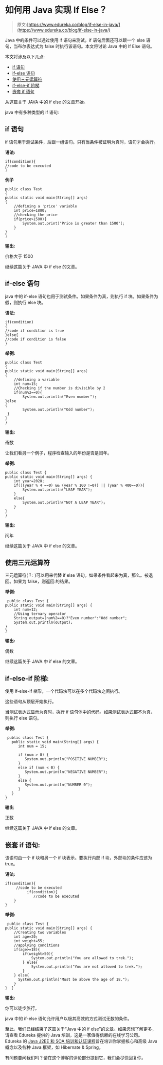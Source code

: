 # 如何用 Java 实现 If Else？

> 原文:[https://www.edureka.co/blog/if-else-in-java/](https://www.edureka.co/blog/if-else-in-java/)

Java 中的条件可以通过使用 if 语句来测试。if 语句后面还可以跟一个 else 语句，当布尔表达式为 false 时执行该语句。本文将讨论 Java 中的 If Else 语句。

本文将涉及以下几点:

*   [if 语句](#ifstatement)
*   [if-else 语句](#if-elsestatement)
*   [使用三元运算符](#UsingTernaryOperators)
*   [if-else-if 阶梯](#if-else-ifladder)
*   [嵌套 if 语句](#Nestedifstatement)

从这篇关于 JAVA 中的 if else 的文章开始。

java 中有多种类型的 if 语句:

## **if 语句**

if 语句用于测试条件，后跟一组语句。只有当条件被证明为真时，语句才会执行。

**语法:**

```
if(condition){  
//code to be executed  
}  

```

**例子**

```
public class Test 
{  
public static void main(String[] args) 
{  
    //defining a 'price' variable  
    int price=1800;  
    //checking the price  
    if(price>1500){  
        System.out.print("Price is greater than 1500");  
    }  
}  
}

```

**输出:**

价格大于 1500

继续这篇关于 JAVA 中 if else 的文章。

## **if-else 语句**

java 中的 if-else 语句也用于测试条件。如果条件为真，则执行 if 块。如果条件为假，则执行 else 块。

**语法:**

```
if(condition)
{
//code if condition is true
}else{
//code if condition is false
}

```

**举例:**

```
public class Test 
{  
public static void main(String[] args) 
{  
    //defining a variable  
    int num=15;  
    //Checking if the number is divisible by 2 
    if(num%2==0){  
        System.out.println("Even number");  
}else
{  
        System.out.println("Odd number");  
 }  
}  
}  

```

**输出:**

奇数

让我们看另一个例子，程序检查输入的年份是否是闰年。

**举例:**

```
public class Test {    
public static void main(String[] args) {    
    int year=2028;    
    if(((year % 4 ==0) && (year % 100 !=0)) || (year % 400==0)){  
        System.out.println("LEAP YEAR");  
    }  
    else{  
        System.out.println("NOT A LEAP YEAR");  
    }  
}    
} 

```

**输出:**

闰年

继续这篇关于 JAVA 中 if else 的文章。

## **使用三元运算符**

三元运算符(？: )可以用来代替 if else 语句。如果条件看起来为真，那么。被退回。如果为 false，则返回:的结果。

**举例:**

```
 public class Test {    
public static void main(String[] args) {    
    int num=12;    
    //Using ternary operator  
    String output=(num%2==0)?"Even number":"Odd number";    
    System.out.println(output);  
}    
}     

```

**输出:**

偶数

继续这篇关于 JAVA 中 if else 的文章。

## **if-else-if 阶梯:**

使用 if-else-if 梯形，一个代码块可以在多个代码块之间执行。

这些语句从顶层开始执行。

当测试表达式显示为真时，执行 if 语句体中的代码。如果测试表达式都不为真，则执行 else 语句。

**举例:**

```
 public class Test {
   public static void main(String[] args) {   
      int num = 15;

      if (num > 0) {
         System.out.println("POSITIVE NUMBER");
      }
      else if (num < 0) {
         System.out.println("NEGATIVE NUMBER");
      }
      else {
         System.out.println("NUMBER 0");
      } 
   }
}

```

**输出**

正数

继续这篇关于 JAVA 中 if else 的文章。

## **嵌套 if 语句:**

该语句由一个 if 块和另一个 if 块表示。要执行内部 if 块，外部块的条件应该为 true。

**语法:**

```
if(condition){    
     //code to be executed    
          if(condition){  
             //code to be executed    
    }    
}   

```

**举例:**

```
 public class Test {      
public static void main(String[] args) {      
    //Creating two variables    
    int age=20;    
    int weight=55;      
    //applying conditions
    if(age>=18){      
        if(weight>50){    
            System.out.println("You are allowed to trek.");    
        } else{  
            System.out.println("You are not allowed to trek.");    
        }  
    } else{  
      System.out.println("Must be above the age of 18.");  
    }  
}  }

```

**输出:**

你可以徒步旅行。

java 中的 if-else 语句允许用户以极其高效的方式测试无数的条件。

至此，我们已经结束了这篇关于“Java 中的 if else”的文章。如果您想了解更多，请查看 Edureka 提供的 Java 培训，这是一家值得信赖的在线学习公司。Edureka 的 [Java J2EE 和 SOA 培训和认证课程](https://www.edureka.co/java-j2ee-soa-training/)旨在培训你掌握核心和高级 Java 概念以及各种 Java 框架，如 Hibernate & Spring。

有问题要问我们吗？请在这个博客的评论部分提到它，我们会尽快回复你。